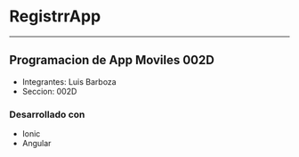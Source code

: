 # RegistrrApp

___

## Programacion de App Moviles 002D

- Integrantes: Luis Barboza
- Seccion: 002D

### Desarrollado con
- Ionic
- Angular
